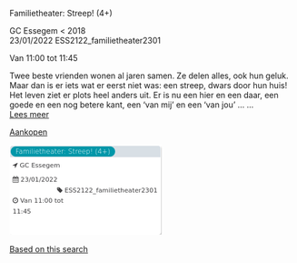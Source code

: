 Familietheater: Streep! (4+)

GC Essegem < 2018  
23/01/2022 ESS2122\_familietheater2301  

Van 11:00 tot 11:45

  

  

Twee beste vrienden wonen al jaren samen. Ze delen alles, ook hun geluk. Maar dan is er iets wat er eerst niet was: een streep, dwars door hun huis! Het leven ziet er plots heel anders uit. Er is nu een hier en een daar, een goede en een nog betere kant, een ‘van mij’ en een ‘van jou’ … ...  
[Lees meer](https://tickets.vgc.be/activity/subscribe/ESS2122_familietheater2301)

[Aankopen](https://tickets.vgc.be/ticketingActivity/subscribe/ESS2122_familietheater2301)

![](65241.png)

[Based on this search](https://tickets.vgc.be/activity/index?&vrijeplaatsen=1&Age%5B%5D=3%2C5&entity=109)